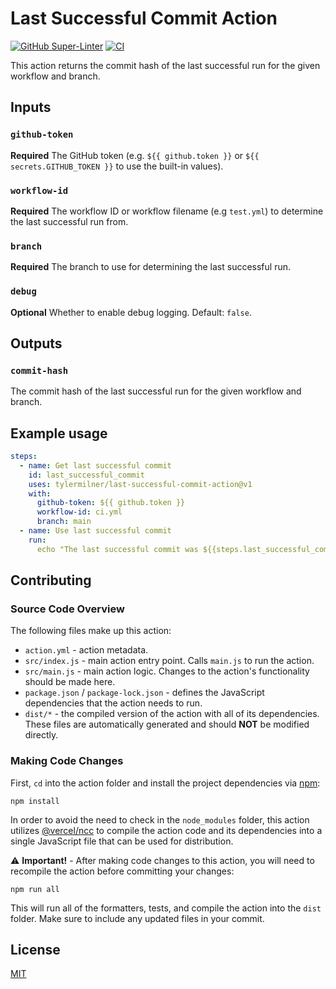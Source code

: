 # Last Successful Commit Action

[![GitHub Super-Linter](https://github.com/tylermilner/last-successful-commit-action/actions/workflows/linter.yml/badge.svg)](https://github.com/tylermilner/last-successful-commit-action/actions/workflows/linter.yml)
[![CI](https://github.com/tylermilner/last-successful-commit-action/actions/workflows/ci.yml/badge.svg)](https://github.com/tylermilner/last-successful-commit-action/actions/workflows/ci.yml)

This action returns the commit hash of the last successful run for the given
workflow and branch.

## Inputs

### `github-token`

**Required** The GitHub token (e.g. `${{ github.token }}` or
`${{ secrets.GITHUB_TOKEN }}` to use the built-in values).

### `workflow-id`

**Required** The workflow ID or workflow filename (e.g `test.yml`) to determine
the last successful run from.

### `branch`

**Required** The branch to use for determining the last successful run.

### `debug`

**Optional** Whether to enable debug logging. Default: `false`.

## Outputs

### `commit-hash`

The commit hash of the last successful run for the given workflow and branch.

## Example usage

<!-- prettier-ignore-start -->
```yaml
steps:
  - name: Get last successful commit
    id: last_successful_commit
    uses: tylermilner/last-successful-commit-action@v1
    with:
      github-token: ${{ github.token }}
      workflow-id: ci.yml
      branch: main
  - name: Use last successful commit
    run:
      echo "The last successful commit was ${{steps.last_successful_commit.outputs.commit-hash }}"
```
<!-- prettier-ignore-end -->

## Contributing

### Source Code Overview

The following files make up this action:

- `action.yml` - action metadata.
- `src/index.js` - main action entry point. Calls `main.js` to run the action.
- `src/main.js` - main action logic. Changes to the action's functionality
  should be made here.
- `package.json` / `package-lock.json` - defines the JavaScript dependencies
  that the action needs to run.
- `dist/*` - the compiled version of the action with all of its dependencies.
  These files are automatically generated and should **NOT** be modified
  directly.

### Making Code Changes

First, `cd` into the action folder and install the project dependencies via
[npm](https://www.npmjs.com):

```Shell
npm install
```

In order to avoid the need to check in the `node_modules` folder, this action
utilizes [@vercel/ncc](https://github.com/vercel/ncc) to compile the action code
and its dependencies into a single JavaScript file that can be used for
distribution.

⚠️ **Important!** - After making code changes to this action, you will need to
recompile the action before committing your changes:

```Shell
npm run all
```

This will run all of the formatters, tests, and compile the action into the
`dist` folder. Make sure to include any updated files in your commit.

## License

[MIT](LICENSE)
